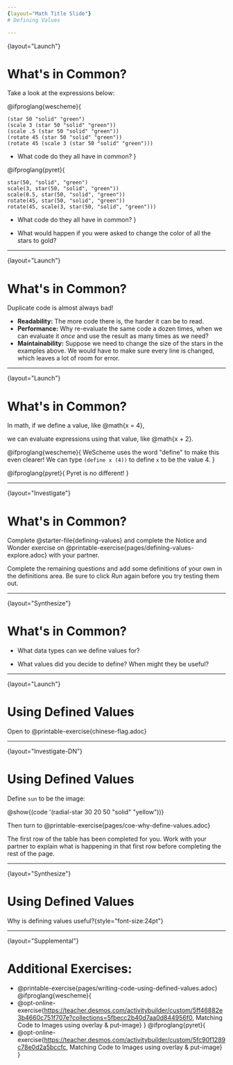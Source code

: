 ```yaml
---
{layout="Math Title Slide"}
# Defining Values

---
```

{layout="Launch"}
# What's in Common? 

Take a look at the expressions below:

@ifproglang{wescheme}{

```
(star 50 "solid" "green")
(scale 3 (star 50 "solid" "green"))
(scale .5 (star 50 "solid" "green"))
(rotate 45 (star 50 "solid" "green"))
(rotate 45 (scale 3 (star 50 "solid" "green")))
```
- What code do they all have in common?
}

@ifproglang{pyret}{
```
star(50, "solid", "green")
scale(3, star(50, "solid", "green"))
scale(0.5, star(50, "solid", "green"))
rotate(45, star(50, "solid", "green"))
rotate(45, scale(3, star(50, "solid", "green")))
```
- What code do they all have in common?
}

- What would happen if you were asked to change the color of all the stars to gold?

---
{layout="Launch"}
# What's in Common? 

Duplicate code is almost always bad! 

- __Readability:__ The more code there is, the harder it can be to read.
- __Performance:__ Why re-evaluate the same code a dozen times, when we can evaluate it _once_ and use the result as many times as we need?
- __Maintainability:__ Suppose we need to change the size of the stars in the examples above. We would have to make sure every line is changed, which leaves a lot of room for error.

---
{layout="Launch"}
# What's in Common? 

In math, if we define a value, like @math{x = 4}, 

we can evaluate expressions using that value, like @math{x + 2}.

@ifproglang{wescheme}{
WeScheme uses the word "define" to make this even clearer! We can type `(define x (4))` to define `x` to be the value 4.
}

@ifproglang{pyret}{
Pyret is no different!
} 

---
{layout="Investigate"}
# What's in Common? 

Complete @starter-file{defining-values} and complete the Notice and Wonder exercise on @printable-exercise{pages/defining-values-explore.adoc} with your partner.

Complete the remaining questions and add some definitions of your own in the definitions area. Be sure to click *Run* again before you try testing them out.

---
{layout="Synthesize"}
# What's in Common? 

- What data types can we define values for?

- What values did you decide to define? When might they be useful?

---
{layout="Launch"}
# Using Defined Values

Open to @printable-exercise{chinese-flag.adoc}

<!--
It will direct them to open the @starter-file{flags-china} once they complete the first half of the questions on the page.
-->

---
{layout="Investigate-DN"}
# Using Defined Values

Define `sun` to be the image: 

@show{(code '(radial-star 30 20 50 "solid" "yellow"))} 

Then turn to @printable-exercise{pages/coe-why-define-values.adoc}

The first row of the table has been completed for you. Work with your partner to explain what is happening in that first row before completing the rest of the page. 

---
{layout="Synthesize"}
# Using Defined Values

Why is defining values useful?{style="font-size:24pt"}

---
{layout="Supplemental"}
# Additional Exercises:

* @printable-exercise{pages/writing-code-using-defined-values.adoc}
@ifproglang{wescheme}{
* @opt-online-exercise{https://teacher.desmos.com/activitybuilder/custom/5ff46882e3b4660c751f707e?collections=5fbecc2b40d7aa0d844956f0, Matching Code to Images using overlay & put-image}
}
@ifproglang{pyret}{
* @opt-online-exercise{https://teacher.desmos.com/activitybuilder/custom/5fc90f1289c78e0d2a5bccfc, Matching Code to Images using overlay & put-image}
}